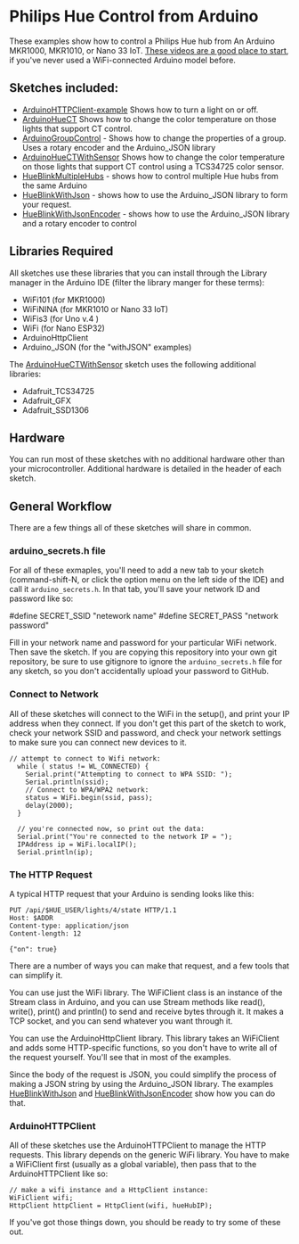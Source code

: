 # Philips Hue Control from Arduino

These examples show how to control a Philips Hue hub from An Arduino MKR1000, MKR1010, or Nano 33 IoT. [These videos are a good place to start](https://vimeo.com/showcase/6916443), if you've never used a WiFi-connected Arduino model before. 

## Sketches included:

* [ArduinoHTTPClient-example](https://github.com/tigoe/hue-control/tree/main/ArduinoExamples/ArduinoHTTPClient-example) Shows how to turn a light on or off.
* [ArduinoHueCT](https://github.com/tigoe/hue-control/tree/main/ArduinoExamples/ArduinoHueCT) Shows how to change the color temperature on those lights that support CT control. 
* [ArduinoGroupControl](https://github.com/tigoe/hue-control/tree/main/ArduinoExamples/ArduinoGroupControl) - Shows how to change the properties of a group. Uses a rotary encoder and the Arduino_JSON library
* [ArduinoHueCTWithSensor](https://github.com/tigoe/hue-control/tree/main/ArduinoExamples/ArduinoHueCTWithSensor) Shows how to change the color temperature on those lights that support CT control using a TCS34725 color sensor.
* [HueBlinkMultipleHubs](https://github.com/tigoe/hue-control/tree/main/ArduinoExamples/HueBlinkMultipleHubs) - shows how to control multiple Hue hubs from the same Arduino
* [HueBlinkWithJson](https://github.com/tigoe/hue-control/tree/main/ArduinoExamples/HueBlinkWithJson) - shows how to use the Arduino_JSON library to form your request.
* [HueBlinkWithJsonEncoder](https://github.com/tigoe/hue-control/tree/main/ArduinoExamples/HueBlinkWithJsonEncoder) - shows how to use the Arduino_JSON library and a rotary encoder to control 

## Libraries Required

All sketches use these libraries that you can install through the Library manager in the Arduino IDE (filter the library manger for these terms):

* WiFi101 (for MKR1000)
* WiFiNINA (for MKR1010 or Nano 33 IoT)
* WiFis3 (for Uno v.4 )
* WiFi (for Nano ESP32)
* ArduinoHttpClient 
* Arduino_JSON (for the "withJSON" examples)

The [ArduinoHueCTWithSensor](https://github.com/tigoe/hue-control/tree/main/ArduinoExamples/ArduinoHueCTWithSensor) sketch uses the following additional libraries:

* Adafruit_TCS34725
* Adafruit_GFX
* Adafruit_SSD1306

## Hardware

You can run most of these sketches with no additional hardware other than your microcontroller. Additional hardware is detailed in the header of each sketch. 

## General Workflow

There are a few things all of these sketches will share in common.

### arduino_secrets.h file
For all of these exmaples, you'll need to add a new tab to your sketch (command-shift-N, or click the option menu on the left side of the IDE) and call it `arduino_secrets.h`. In that tab, you'll save your network ID and password like so:

   #define SECRET_SSID "netework name"
   #define SECRET_PASS "network password"

Fill in your network name and password for your particular WiFi network. Then save the sketch.  If you are copying this repository into your own git repository, be sure to use gitignore to ignore the `arduino_secrets.h` file for any sketch, so you don't accidentally upload your password to GitHub.

### Connect to Network

All of these sketches will connect to the WiFi in the setup(), and print your IP address when they connect. If you don't get this part of the sketch to work, check your network SSID and password, and check your network settings to make sure you can connect new devices to it.

````
// attempt to connect to Wifi network:
  while ( status != WL_CONNECTED) {
    Serial.print("Attempting to connect to WPA SSID: ");
    Serial.println(ssid);
    // Connect to WPA/WPA2 network:
    status = WiFi.begin(ssid, pass);
    delay(2000);
  }

  // you're connected now, so print out the data:
  Serial.print("You're connected to the network IP = ");
  IPAddress ip = WiFi.localIP();
  Serial.println(ip);
````

### The HTTP Request

A typical HTTP request that your Arduino is sending looks like this:

````
PUT /api/$HUE_USER/lights/4/state HTTP/1.1
Host: $ADDR
Content-type: application/json
Content-length: 12

{"on": true}
````

There are a number of ways you can make that request, and a few tools that can simplify it. 

You can use just the WiFi library. The WiFiClient class is an instance of the Stream class in Arduino, and you can use Stream methods like read(), write(), print() and println() to send and receive bytes through it. It makes a TCP socket, and you can send whatever you want through it.

You can use the ArduinoHttpClient library. This library takes an WiFiClient and adds some HTTP-specific functions, so you don't have to write all of the request yourself. You'll see that in most of the examples.

Since the body of the request is JSON, you could simplify the process of making a JSON string by using the Arduino_JSON library. The examples [HueBlinkWithJson](https://github.com/tigoe/hue-control/tree/main/ArduinoExamples/HueBlinkWithJson/) and  [HueBlinkWithJsonEncoder](https://github.com/tigoe/hue-control/tree/main/ArduinoExamples/HueBlinkWithJsonEncoder/) show how you can do that.

### ArduinoHTTPClient

All of these sketches use the ArduinoHTTPClient to manage the HTTP requests. This library depends on the generic WiFi library. You have to make a WiFiClient first (usually as a global variable), then pass that to the ArduinoHTTPClient like so:

````
// make a wifi instance and a HttpClient instance:
WiFiClient wifi;
HttpClient httpClient = HttpClient(wifi, hueHubIP);
````

If you've got those things down, you should be ready to try some of these out.
